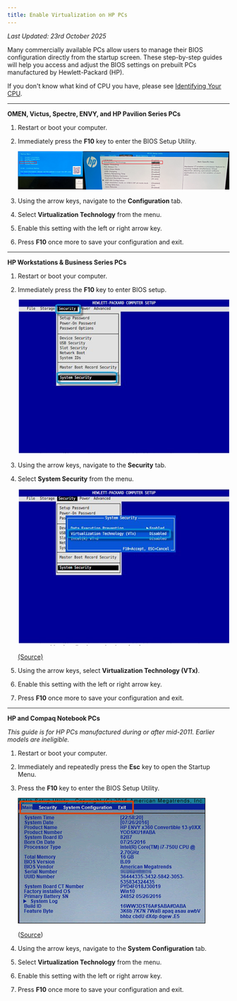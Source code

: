 ```yaml
---
title: Enable Virtualization on HP PCs
---
```


_Last Updated: 23rd October 2025_

Many commercially available PCs allow users to manage their BIOS configuration directly from the startup screen. These
step-by-step guides will help you access and adjust the BIOS settings on prebuilt PCs manufactured by Hewlett-Packard
(HP).

If you don't know what kind of CPU you have, please
see [Identifying Your CPU](/docs/guides/your-pc/274-identifying-your-cpu).

---

**OMEN, Victus, Spectre, ENVY, and HP Pavilion Series PCs**

1. Restart or boot your computer.
2. Immediately press the **F10** key to enter the BIOS Setup Utility.

   ![Screenshot of BIOS](../../../../content/images/guides/your-pc/enable-virtualization-by-motherboard-hp-1.png)

3. Using the arrow keys, navigate to the **Configuration** tab.
4. Select **Virtualization Technology** from the menu.
5. Enable this setting with the left or right arrow key.
6. Press **F10** once more to save your configuration and exit.

---

**HP Workstations &amp; Business Series PCs**

1. Restart or boot your computer.
2. Immediately press the **F10** key to enter BIOS setup.

   ![Screenshot of BIOS](../../../../content/images/guides/your-pc/enable-virtualization-by-motherboard-hp-2.png)

3. Using the arrow keys, navigate to the **Security** tab.
4. Select **System Security** from the menu.

   ![Screenshot of BIOS](../../../../content/images/guides/your-pc/enable-virtualization-by-motherboard-hp-3.png)

   [(Source)](https://support.hp.com/us-en/document/ish_5637142-5637191-16)

5. Using the arrow keys, select **Virtualization Technology (VTx)**.
6. Enable this setting with the left or right arrow key.
7. Press **F10** once more to save your configuration and exit.

---

**HP and Compaq Notebook PCs**

_This guide is for HP PCs manufactured during or after mid-2011. Earlier models are ineligible._

1. Restart or boot your computer.
2. Immediately and repeatedly press the **Esc** key to open the Startup Menu.
3. Press the **F10** key to enter the BIOS Setup Utility.

   ![Screenshot of BIOS](../../../../content/images/guides/your-pc/enable-virtualization-by-motherboard-hp-4.png)

   ([Source](https://support.hp.com/ca-en/document/c00034791))

4. Using the arrow keys, navigate to the **System Configuration** tab.
5. Select **Virtualization Technology** from the menu.
6. Enable this setting with the left or right arrow key.
7. Press **F10** once more to save your configuration and exit.
